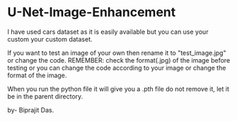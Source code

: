 # U-Net-Image-Enhancement

I have used cars dataset as it is easily available but you can use your custom your custom dataset.

If you want to test an image of your own then rename it to "test_image.jpg" or change the code.
REMEMBER: check the format(.jpg) of the image before testing or you can change the code according to your image or change the format of the image.

When you run the python file it will give you a .pth file do not remove it, let it be in the parent directory.

by- Biprajit Das.

